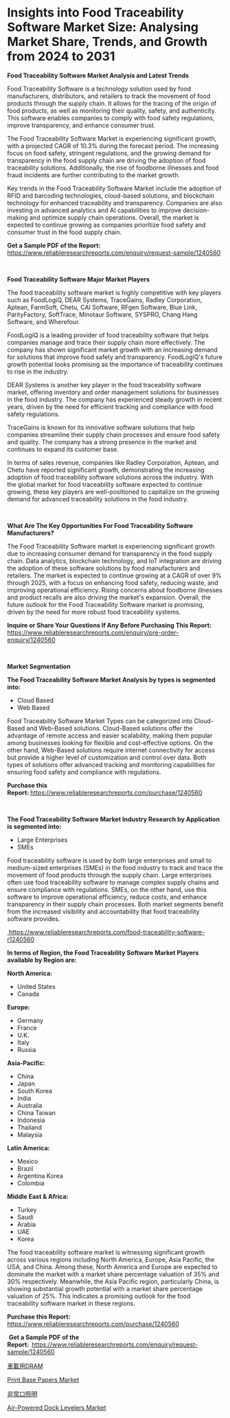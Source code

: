 <p><h1>Insights into Food Traceability Software Market Size: Analysing Market Share, Trends, and Growth from 2024 to 2031</h1></p><p><strong>Food Traceability Software Market Analysis and Latest Trends</strong></p>
<p><p>Food Traceability Software is a technology solution used by food manufacturers, distributors, and retailers to track the movement of food products through the supply chain. It allows for the tracing of the origin of food products, as well as monitoring their quality, safety, and authenticity. This software enables companies to comply with food safety regulations, improve transparency, and enhance consumer trust.</p><p>The Food Traceability Software Market is experiencing significant growth, with a projected CAGR of 10.3% during the forecast period. The increasing focus on food safety, stringent regulations, and the growing demand for transparency in the food supply chain are driving the adoption of food traceability solutions. Additionally, the rise of foodborne illnesses and food fraud incidents are further contributing to the market growth.</p><p>Key trends in the Food Traceability Software Market include the adoption of RFID and barcoding technologies, cloud-based solutions, and blockchain technology for enhanced traceability and transparency. Companies are also investing in advanced analytics and AI capabilities to improve decision-making and optimize supply chain operations. Overall, the market is expected to continue growing as companies prioritize food safety and consumer trust in the food supply chain.</p></p>
<p><strong>Get a Sample PDF of the Report:&nbsp;</strong> <a href="https://www.reliableresearchreports.com/enquiry/request-sample/1240560">https://www.reliableresearchreports.com/enquiry/request-sample/1240560</a></p>
<p>&nbsp;</p>
<p><strong>Food Traceability Software Major Market Players</strong></p>
<p><p>The food traceability software market is highly competitive with key players such as FoodLogiQ, DEAR Systems, TraceGains, Radley Corporation, Aptean, FarmSoft, Chetu, CAI Software, RFgen Software, Blue Link, ParityFactory, SoftTrace, Minotaur Software, SYSPRO, Chang Hang Software, and Wherefour.</p><p>FoodLogiQ is a leading provider of food traceability software that helps companies manage and trace their supply chain more effectively. The company has shown significant market growth with an increasing demand for solutions that improve food safety and transparency. FoodLogiQ's future growth potential looks promising as the importance of traceability continues to rise in the industry.</p><p>DEAR Systems is another key player in the food traceability software market, offering inventory and order management solutions for businesses in the food industry. The company has experienced steady growth in recent years, driven by the need for efficient tracking and compliance with food safety regulations.</p><p>TraceGains is known for its innovative software solutions that help companies streamline their supply chain processes and ensure food safety and quality. The company has a strong presence in the market and continues to expand its customer base.</p><p>In terms of sales revenue, companies like Radley Corporation, Aptean, and Chetu have reported significant growth, demonstrating the increasing adoption of food traceability software solutions across the industry. With the global market for food traceability software expected to continue growing, these key players are well-positioned to capitalize on the growing demand for advanced traceability solutions in the food industry.</p></p>
<p>&nbsp;</p>
<p><strong>What Are The Key Opportunities For Food Traceability Software Manufacturers?</strong></p>
<p><p>The Food Traceability Software market is experiencing significant growth due to increasing consumer demand for transparency in the food supply chain. Data analytics, blockchain technology, and IoT integration are driving the adoption of these software solutions by food manufacturers and retailers. The market is expected to continue growing at a CAGR of over 9% through 2025, with a focus on enhancing food safety, reducing waste, and improving operational efficiency. Rising concerns about foodborne illnesses and product recalls are also driving the market's expansion. Overall, the future outlook for the Food Traceability Software market is promising, driven by the need for more robust food traceability systems.</p></p>
<p><strong>Inquire or Share Your Questions If Any Before Purchasing This Report:</strong> <a href="https://www.reliableresearchreports.com/enquiry/pre-order-enquiry/1240560">https://www.reliableresearchreports.com/enquiry/pre-order-enquiry/1240560</a></p>
<p>&nbsp;</p>
<p><strong>Market Segmentation</strong></p>
<p><strong>The Food Traceability Software Market Analysis by types is segmented into:</strong></p>
<p><ul><li>Cloud Based</li><li>Web Based</li></ul></p>
<p><p>Food Traceability Software Market Types can be categorized into Cloud-Based and Web-Based solutions. Cloud-Based solutions offer the advantage of remote access and easier scalability, making them popular among businesses looking for flexible and cost-effective options. On the other hand, Web-Based solutions require internet connectivity for access but provide a higher level of customization and control over data. Both types of solutions offer advanced tracking and monitoring capabilities for ensuring food safety and compliance with regulations.</p></p>
<p><strong>Purchase this Report:&nbsp;</strong><a href="https://www.reliableresearchreports.com/purchase/1240560">https://www.reliableresearchreports.com/purchase/1240560</a></p>
<p>&nbsp;</p>
<p><strong>The Food Traceability Software Market Industry Research by Application is segmented into:</strong></p>
<p><ul><li>Large Enterprises</li><li>SMEs</li></ul></p>
<p><p>Food traceability software is used by both large enterprises and small to medium-sized enterprises (SMEs) in the food industry to track and trace the movement of food products through the supply chain. Large enterprises often use food traceability software to manage complex supply chains and ensure compliance with regulations. SMEs, on the other hand, use this software to improve operational efficiency, reduce costs, and enhance transparency in their supply chain processes. Both market segments benefit from the increased visibility and accountability that food traceability software provides.</p></p>
<p><a href="https://www.reliableresearchreports.com/food-traceability-software-r1240560">&nbsp;https://www.reliableresearchreports.com/food-traceability-software-r1240560</a></p>
<p><strong>In terms of Region, the Food Traceability Software Market Players available by Region are:</strong></p>
<p>
    <p> <strong> North America: </strong>
        <ul>
            <li>United States</li>
            <li>Canada</li>
        </ul>
        </p> 
    <p> <strong> Europe: </strong>
        <ul>
            <li>Germany</li>
            <li>France</li>
            <li>U.K.</li>
            <li>Italy</li>
            <li>Russia</li>
        </ul>
        </p> 
    <p> <strong> Asia-Pacific: </strong>
        <ul>
            <li>China</li>
            <li>Japan</li>
            <li>South Korea</li>
            <li>India</li>
            <li>Australia</li>
            <li>China Taiwan</li>
            <li>Indonesia</li>
            <li>Thailand</li>
            <li>Malaysia</li>
        </ul>
        </p> 
    <p> <strong> Latin America: </strong>
        <ul>
            <li>Mexico</li>
            <li>Brazil</li>
            <li>Argentina Korea</li>
            <li>Colombia</li>
        </ul>
        </p> 
    <p> <strong> Middle East & Africa: </strong>
        <ul>
            <li>Turkey</li>
            <li>Saudi</li>
            <li>Arabia</li>
            <li>UAE</li>
            <li>Korea</li>
        </ul>
    </p>
    </p>
<p><p>The food traceability software market is witnessing significant growth across various regions including North America, Europe, Asia Pacific, the USA, and China. Among these, North America and Europe are expected to dominate the market with a market share percentage valuation of 35% and 30% respectively. Meanwhile, the Asia Pacific region, particularly China, is showing substantial growth potential with a market share percentage valuation of 25%. This indicates a promising outlook for the food traceability software market in these regions.</p></p>
<p><strong>Purchase this Report: </strong><a href="https://www.reliableresearchreports.com/purchase/1240560">https://www.reliableresearchreports.com/purchase/1240560</a></p>
<p>&nbsp;<strong>Get a Sample PDF of the Report:&nbsp;&nbsp;</strong><a href="https://www.reliableresearchreports.com/enquiry/request-sample/1240560">https://www.reliableresearchreports.com/enquiry/request-sample/1240560</a></p>
<p><strong></strong></p>
<p><p><a href="https://github.com/kegley4963/Market-Research-Report-List-1/blob/main/406654048721.md">車載用DRAM</a></p><p><a href="https://www.linkedin.com/pulse/print-base-papers-market-research-report-forecasted-n8vyf">Print Base Papers Market</a></p><p><a href="https://github.com/FrancoWeber2023/Market-Research-Report-List-1/blob/main/459238848726.md">非常口照明</a></p><p><a href="https://www.linkedin.com/pulse/air-powered-dock-levelers-market-comprehensive-report-its-uoszf">Air-Powered Dock Levelers Market</a></p></p>